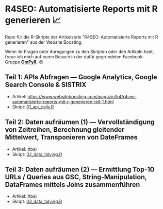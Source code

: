 # R4SEO: Automatisierte Reports mit R generieren 📈
Repo für die R-Skripte der Artikelserie "R4SEO: Automatisierte Reports mit R generieren" aus der Website Boosting.

Wenn ihr Fragen oder Anregungen zu den Skripten oder den Artikeln habt, freue ich mich auf euren Besuch in der dafür gegründeten Facebook-Gruppe **[OmPyR](https://www.facebook.com/groups/ompyr/)**. 😊

## Teil 1: APIs Abfragen — Google Analytics, Google Search Console & SISTRIX
- Artikel: https://www.websiteboosting.com/magazin/54/r4seo-automatisierte-reports-mit-r-generieren-teil-1.html
- Skript: [01_api_calls.R](https://github.com/gettractiongmbh/r4seo_ws/blob/master/01_api_calls.R)

## Teil 2: Daten aufräumen (1) — Vervollständigung von Zeitreihen, Berechnung gleitender Mittelwert, Transponieren von DateFrames
- Artikel: (tba)
- Skript: [02_data_tidying.R](https://github.com/gettractiongmbh/r4seo_ws/blob/master/02_data_tidying.R)

## Teil 3: Daten aufräumen (2) — Ermittlung Top-10 URLs / Queries aus GSC, String-Manipulation, DataFrames mittels Joins zusammenführen
- Artikel: (tba)
- Skript: [03_data_tidying.R](https://github.com/gettractiongmbh/r4seo_ws/blob/master/03_data_tidying.R)
